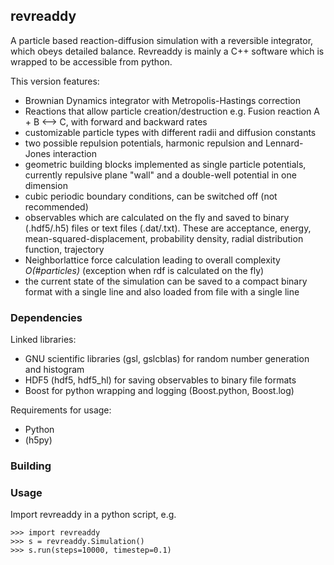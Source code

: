 ## revreaddy

A particle based reaction-diffusion simulation with a
reversible integrator, which obeys detailed balance.
Revreaddy is mainly a C++ software which is wrapped to
be accessible from python.

This version features:
* Brownian Dynamics integrator with Metropolis-Hastings
	correction
* Reactions that allow particle creation/destruction
  e.g. Fusion reaction A + B <--> C,
  with forward and backward rates
* customizable particle types with different radii and
  diffusion constants
* two possible repulsion potentials, harmonic repulsion
  and Lennard-Jones interaction
* geometric building blocks implemented as single
  particle potentials, currently repulsive plane "wall"
  and a double-well potential in one dimension
* cubic periodic boundary conditions, can be switched
  off (not recommended) 
* observables which are calculated on the fly and saved
  to binary (.hdf5/.h5) files or text files
  (.dat/.txt). These are acceptance, energy,
  mean-squared-displacement, probability density,
  radial distribution function, trajectory
* Neighborlattice force calculation leading to overall
  complexity *O(#particles)* (exception when rdf is
  calculated on the fly)
* the current state of the simulation can be saved
  to a compact binary format with a single line
  and also loaded from file with a single line

### Dependencies

Linked libraries:
* GNU scientific libraries (gsl, gslcblas)
  for random number generation and histogram
* HDF5 (hdf5, hdf5_hl) for saving observables 
  to binary file formats
* Boost for python wrapping and logging
  (Boost.python, Boost.log)

Requirements for usage:
* Python
* (h5py)

### Building

### Usage
Import revreaddy in a python script, e.g.

	>>> import revreaddy 
	>>> s = revreaddy.Simulation()
	>>> s.run(steps=10000, timestep=0.1)